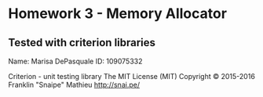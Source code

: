 # Homework 3 - Memory Allocator
## Tested with criterion libraries

Name: Marisa DePasquale
ID: 109075332

Criterion - unit testing library
The MIT License (MIT)
Copyright © 2015-2016 Franklin "Snaipe" Mathieu <http://snai.pe/>

